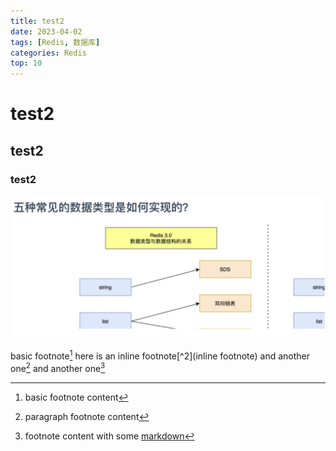```yaml
---
title: test2
date: 2023-04-02
tags: [Redis, 数据库]
categories: Redis
top: 10
---
```




# test2

## test2

### test2

![image-20230402234530457](../pictures/image-20230402234530457.png)



basic footnote[^1]
here is an inline footnote[^2](inline footnote)
and another one[^3]
and another one[^4]

[^1]: basic footnote content
[^3]: paragraph
footnote
content

[^4]: footnote content with some [markdown](https://en.wikipedia.org/wiki/Markdown)